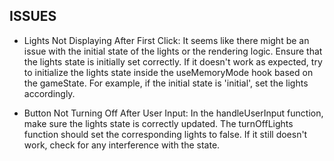 ## ISSUES

- Lights Not Displaying After First Click:
It seems like there might be an issue with the initial state of the lights or the rendering logic. Ensure that the lights state is initially set correctly. If it doesn't work as expected, try to initialize the lights state inside the useMemoryMode hook based on the gameState. For example, if the initial state is 'initial', set the lights accordingly.

- Button Not Turning Off After User Input:
In the handleUserInput function, make sure the lights state is correctly updated. The turnOffLights function should set the corresponding lights to false. If it still doesn't work, check for any interference with the state.